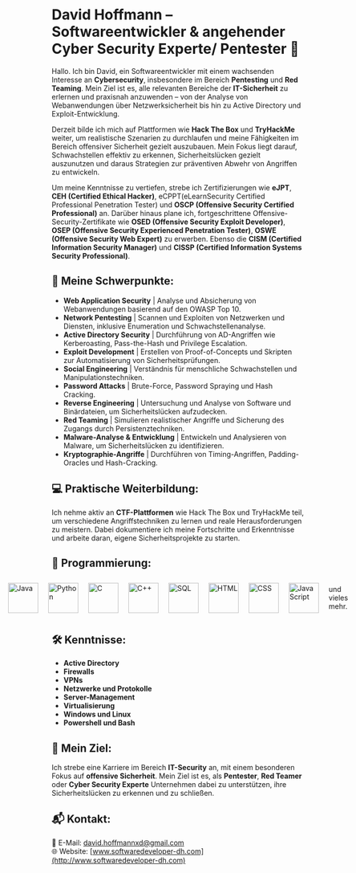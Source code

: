 # David Hoffmann – Softwareentwickler & angehender Cyber Security Experte/ Pentester 🔐

Hallo. Ich bin David, ein Softwareentwickler mit einem wachsenden Interesse an **Cybersecurity**, insbesondere im Bereich **Pentesting** und **Red Teaming**. Mein Ziel ist es, alle relevanten Bereiche der **IT-Sicherheit** zu erlernen und praxisnah anzuwenden – von der Analyse von Webanwendungen über Netzwerksicherheit bis hin zu Active Directory und Exploit-Entwicklung.

Derzeit bilde ich mich auf Plattformen wie **Hack The Box** und **TryHackMe** weiter, um realistische Szenarien zu durchlaufen und meine Fähigkeiten im Bereich offensiver Sicherheit gezielt auszubauen. Mein Fokus liegt darauf, Schwachstellen effektiv zu erkennen, Sicherheitslücken gezielt auszunutzen und daraus Strategien zur präventiven Abwehr von Angriffen zu entwickeln. 

Um meine Kenntnisse zu vertiefen, strebe ich Zertifizierungen wie **eJPT**, **CEH (Certified Ethical Hacker)**, eCPPT(eLearnSecurity Certified Professional Penetration Tester) und **OSCP (Offensive Security Certified Professional)** an. Darüber hinaus plane ich, fortgeschrittene Offensive-Security-Zertifikate wie **OSED (Offensive Security Exploit Developer)**, **OSEP (Offensive Security Experienced Penetration Tester)**, **OSWE (Offensive Security Web Expert)** zu erwerben. Ebenso die **CISM (Certified Information Security Manager)** und **CISSP (Certified Information Systems Security Professional)**.

## 🎯 Meine Schwerpunkte:
- **Web Application Security** | Analyse und Absicherung von Webanwendungen basierend auf den OWASP Top 10.
- **Network Pentesting** | Scannen und Exploiten von Netzwerken und Diensten, inklusive Enumeration und Schwachstellenanalyse.  
- **Active Directory Security** | Durchführung von AD-Angriffen wie Kerberoasting, Pass-the-Hash und Privilege Escalation.  
- **Exploit Development** | Erstellen von Proof-of-Concepts und Skripten zur Automatisierung von Sicherheitsprüfungen.  
- **Social Engineering** | Verständnis für menschliche Schwachstellen und Manipulationstechniken.  
- **Password Attacks** | Brute-Force, Password Spraying und Hash Cracking. 
- **Reverse Engineering** | Untersuchung und Analyse von Software und Binärdateien, um Sicherheitslücken aufzudecken.
- **Red Teaming** | Simulieren realistischer Angriffe und Sicherung des Zugangs durch Persistenztechniken.  
- **Malware-Analyse & Entwicklung** | Entwickeln und Analysieren von Malware, um Sicherheitslücken zu identifizieren.  
- **Kryptographie-Angriffe** | Durchführen von Timing-Angriffen, Padding-Oracles und Hash-Cracking.  

## 💻 Praktische Weiterbildung:
Ich nehme aktiv an **CTF-Plattformen** wie Hack The Box und TryHackMe teil, um verschiedene Angriffstechniken zu lernen und reale Herausforderungen zu meistern. Dabei dokumentiere ich meine Fortschritte und Erkenntnisse und arbeite daran, eigene Sicherheitsprojekte zu starten.

## 🔧 Programmierung:
<div style="display: flex; justify-content: center; align-items: center; gap: 20px;">
    <img src="https://cdn.jsdelivr.net/gh/devicons/devicon/icons/java/java-original.svg" width="60" height="60" alt="Java"/>
  <img src="https://cdn.jsdelivr.net/gh/devicons/devicon/icons/python/python-original.svg" width="60" height="60" alt="Python"/>
  <img src="https://cdn.jsdelivr.net/gh/devicons/devicon/icons/c/c-original.svg" width="60" height="60" alt="C"/>
  <img src="https://cdn.jsdelivr.net/gh/devicons/devicon/icons/cplusplus/cplusplus-original.svg" width="60" height="60" alt="C++"/>
  <img src="https://cdn.jsdelivr.net/gh/devicons/devicon/icons/mysql/mysql-original-wordmark.svg" width="60" height="60" alt="SQL"/>
  <img src="https://cdn.jsdelivr.net/gh/devicons/devicon/icons/html5/html5-original.svg" width="60" height="60" alt="HTML"/>
  <img src="https://cdn.jsdelivr.net/gh/devicons/devicon/icons/css3/css3-original.svg" width="60" height="60" alt="CSS"/>
  <img src="https://cdn.jsdelivr.net/gh/devicons/devicon/icons/javascript/javascript-original.svg" width="60" height="60" alt="JavaScript"/> <p>   und vieles mehr.</p>
</div>

## 🛠️ Kenntnisse:
- **Active Directory**
- **Firewalls**
- **VPNs**
- **Netzwerke und Protokolle**
- **Server-Management**
- **Virtualisierung**
- **Windows und Linux**
- **Powershell und Bash**

## 🚀 Mein Ziel:
Ich strebe eine Karriere im Bereich **IT-Security** an, mit einem besonderen Fokus auf **offensive Sicherheit**. Mein Ziel ist es, als **Pentester**, **Red Teamer** oder **Cyber Security Experte** Unternehmen dabei zu unterstützen, ihre Sicherheitslücken zu erkennen und zu schließen.

## 📬 Kontakt:
📧 E-Mail: david.hoffmannxd@gmail.com  
🌐 Website: [www.softwaredeveloper-dh.com](http://www.softwaredeveloper-dh.com)
